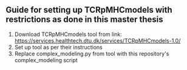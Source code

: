 ## Guide for setting up TCRpMHCmodels with restrictions as done in this master thesis

1. Download TCRpMHCmodels tool from link: https://services.healthtech.dtu.dk/services/TCRpMHCmodels-1.0/
2. Set up tool as per their instructions 
3. Replace complex_modeling.py from tool with this repository's complex_modeling script 
